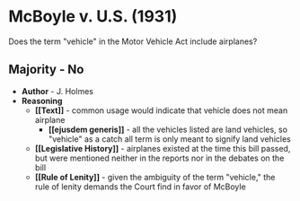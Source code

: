 # McBoyle v. U.S. (1931)
Does the term "vehicle" in the Motor Vehicle Act include airplanes?

## Majority - No
* **Author** - J. Holmes
* **Reasoning**
	* **[[Text]]** - common usage would indicate that vehicle does not mean airplane
		* **[[ejusdem generis]]** - all the vehicles listed are land vehicles, so "vehicle" as a catch all term is only meant to signify land vehicles
	* **[[Legislative History]]** - airplanes existed at the time this bill passed, but were mentioned neither in the reports nor in the debates on the bill
	* **[[Rule of Lenity]]** - given the ambiguity of the term "vehicle," the rule of lenity demands the Court find in favor of McBoyle